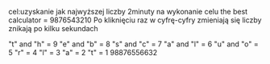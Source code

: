 cel:uzyskanie jak najwyższej liczby
2minuty na wykonanie celu
the best calculator = 9876543210
Po kliknięciu raz w cyfrę-cyfry zmieniają się
liczby znikają po kilku sekundach

"t" and "h" = 9
"e" and "b" = 8
"s" and "c" = 7
"a" and "l" = 6
"u" and "o" = 5
"r" = 4
"l" = 3
"a" = 2
"t" = 1
98876556632
